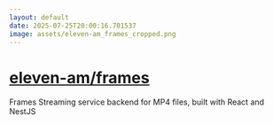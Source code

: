 ```yaml
---
layout: default
date: 2025-07-25T20:00:16.701537
image: assets/eleven-am_frames_cropped.png
---
```


# [eleven-am/frames](https://github.com/eleven-am/frames)

Frames  Streaming service backend for MP4 files, built with React and NestJS

